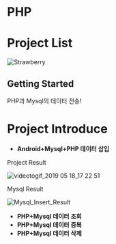 # PHP
# Project List
![Strawberry](https://user-images.githubusercontent.com/32647144/57607527-396d5c00-75a6-11e9-9dd8-80794eaaa7c7.png)
## Getting Started
PHP과 Mysql의 데이터 전송!
# Project Introduce  
* **Android+Mysql+PHP 데이터 삽입**  

Project Result  

![videotogif_2019 05 18_17 22 51](https://user-images.githubusercontent.com/32647144/57978423-ad957d00-7a48-11e9-83cd-94f1af671f9b.gif)  

Mysql Result  

![Mysql_Insert_Result](https://user-images.githubusercontent.com/32647144/57968836-cbaca000-79aa-11e9-9019-90075ba587bf.png)
* **PHP+Mysql 데이터 조회**
* **PHP+Mysql 데이터 중복**
* **PHP+Mysql 데이터 삭제**




